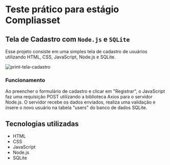 # Teste prático para estágio Compliasset 

## Tela de Cadastro com `Node.js` e `SQLite`

Esse projeto consiste em uma simples tela de cadastro de usuários utilizando HTML, CSS, JavaScript, Node.js e SQLite.

![print-tela-cadastro](https://user-images.githubusercontent.com/73042897/224215523-57b7a5f8-37d2-4ccc-af22-6ae9a22eeb4f.png)

### Funcionamento

Ao preencher o formulário de cadastro e clicar em "Registrar", o JavaScript faz uma requisição POST utilizando a biblioteca Axios para o servidor Node.js. O servidor recebe os dados enviados, realiza uma validação e insere o novo usuário na tabela "users" do banco de dados SQLite.

## Tecnologias utilizadas

- HTML
- CSS
- JavaScript
- Node.js
- SQLite
